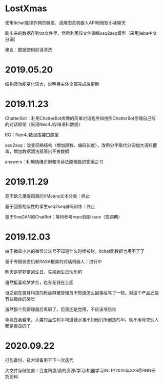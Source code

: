 # LostXmas
使用itchat库操作网页微信，调用图灵机器人API和微软小冰聊天

刷出来的数据存到txt文件里，然后利用该文件训练seq2seq模型（采用jieba中文分词）

建议：数据使用前请清洗

# 2019.05.20
结构及功能变化较大，说明待主体全部完成后更新

# 2019.11.23
ChatterBot：利用ChatterBot库做的简单对话程序和仿照ChatterBot原理自己写的对话框架（采用Neo4J存储语料数据）

KG：Neo4J数据库接口原型

seq2seq：改变网络结构（增加层数、编码长度），改用分字取代分词加大语料覆盖，增加数据清洗器筛出不良数据

answers：利用情绪识别和冷读法原理做的答案之书

# 2019.11.29
基于欧几里得距离的KMeans文本分类：终止

基于回答相似性的孪生seq2seq编码训练：终止

基于SeqGAN的ChatBot：等待参考repo消除issue（空词典）

# 2019.12.03
由于微软小冰的微信公众号不知道什么时候被封，itchat刷数据也用不了了

基于有限状态机和RASA框架的对话机器人：进行中


昨天是梦梦奈的生日，先祝她生日快乐吧

虽然挺喜欢梦梦奈，也有花钱在上面

但之前在兽耳科技的粉丝群被管理员不知道怎么回事给骂了一顿，对这个产品还是有些微妙的感觉

虽然那个狗管理最后离职了，但我还是觉得，不应该埋怨谁

毕竟在我看来，人类的品性和平均道德水准不如他们所创造的AI，就不用苛求别人都是善良的了

# 2020.09.22
打包备份，技术储备用于下一次迭代

大文件存储位置：百度网盘/我的资源/学习/机器学习/NLP/2020年S2S@RNN研究资料

